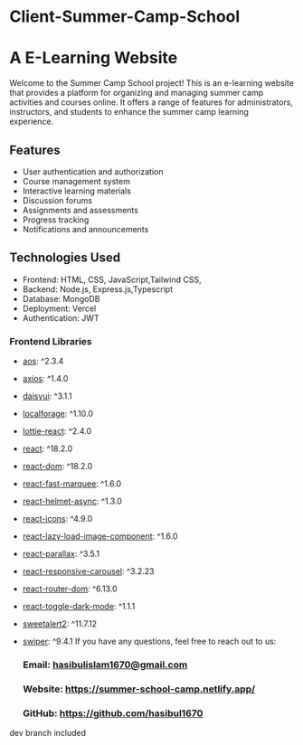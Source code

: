 # Client-Summer-Camp-School
# A E-Learning Website

Welcome to the Summer Camp School project! This is an e-learning website that provides a platform for organizing and managing summer camp activities and courses online. It offers a range of features for administrators, instructors, and students to enhance the summer camp learning experience.

## Features

- User authentication and authorization
- Course management system
- Interactive learning materials
- Discussion forums
- Assignments and assessments
- Progress tracking
- Notifications and announcements

## Technologies Used

- Frontend: HTML, CSS, JavaScript,Tailwind CSS,
- Backend: Node.js, Express.js,Typescript
- Database: MongoDB
- Deployment: Vercel
- Authentication: JWT


### Frontend Libraries

- [aos](https://www.npmjs.com/package/aos): ^2.3.4
- [axios](https://www.npmjs.com/package/axios): ^1.4.0
- [daisyui](https://www.npmjs.com/package/daisyui): ^3.1.1
- [localforage](https://www.npmjs.com/package/localforage): ^1.10.0
- [lottie-react](https://www.npmjs.com/package/lottie-react): ^2.4.0
- [react](https://reactjs.org/): ^18.2.0
- [react-dom](https://reactjs.org/): ^18.2.0
- [react-fast-marquee](https://www.npmjs.com/package/react-fast-marquee): ^1.6.0
- [react-helmet-async](https://www.npmjs.com/package/react-helmet-async): ^1.3.0
- [react-icons](https://www.npmjs.com/package/react-icons): ^4.9.0
- [react-lazy-load-image-component](https://www.npmjs.com/package/react-lazy-load-image-component): ^1.6.0
- [react-parallax](https://www.npmjs.com/package/react-parallax): ^3.5.1
- [react-responsive-carousel](https://www.npmjs.com/package/react-responsive-carousel): ^3.2.23
- [react-router-dom](https://www.npmjs.com/package/react-router-dom): ^6.13.0
- [react-toggle-dark-mode](https://www.npmjs.com/package/react-toggle-dark-mode): ^1.1.1
- [sweetalert2](https://www.npmjs.com/package/sweetalert2): ^11.7.12
- [swiper](https://www.npmjs.com/package/swiper): ^9.4.1
If you have any questions, feel free to reach out to us:

  ### Email: hasibulislam1670@gmail.com
  ### Website: https://summer-school-camp.netlify.app/
  ### GitHub: https://github.com/hasibul1670


dev branch included
